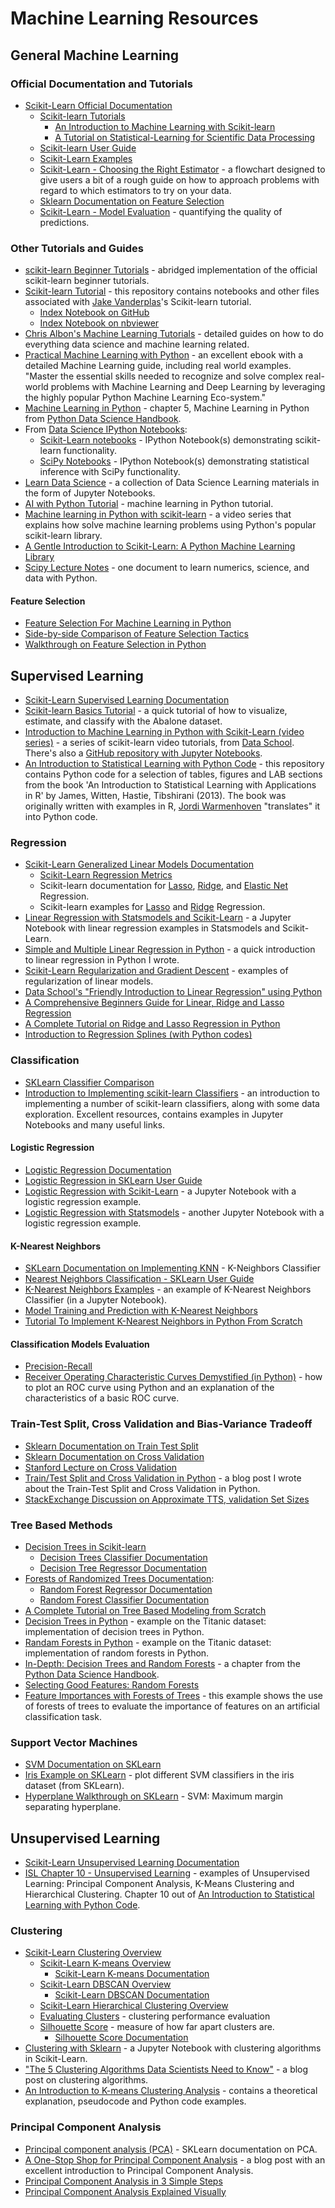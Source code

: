 # Machine Learning Resources

## General Machine Learning
### Official Documentation and Tutorials
- [Scikit-Learn Official Documentation](http://scikit-learn.org/stable/documentation.html)
  - [Scikit-learn Tutorials](http://scikit-learn.org/stable/tutorial/index.html)
    - [An Introduction to Machine Learning with Scikit-learn](http://scikit-learn.org/stable/tutorial/basic/tutorial.html)
    - [A Tutorial on Statistical-Learning for Scientific Data Processing](http://scikit-learn.org/stable/tutorial/statistical_inference/index.html)
  - [Scikit-learn User Guide](http://scikit-learn.org/stable/user_guide.html)
  - [Scikit-Learn Examples](http://scikit-learn.org/stable/auto_examples/index.html)
  - [Scikit-Learn - Choosing the Right Estimator](http://scikit-learn.org/stable/tutorial/machine_learning_map/) - a flowchart designed to give users a bit of a rough guide on how to approach problems with regard to which estimators to try on your data.
  - [Sklearn Documentation on Feature Selection](http://scikit-learn.org/stable/modules/feature_selection.html)
  - [Scikit-Learn - Model Evaluation](http://scikit-learn.org/stable/modules/model_evaluation.html#model-evaluation) - quantifying the quality of predictions.
  
### Other Tutorials and Guides  
- [scikit-learn Beginner Tutorials](https://github.com/mmmayo13/scikit-learn-beginners-tutorials) - abridged implementation of the official scikit-learn beginner tutorials.
- [Scikit-learn Tutorial](https://github.com/jakevdp/sklearn_tutorial) - this repository contains notebooks and other files associated with [Jake Vanderplas](https://github.com/jakevdp)'s Scikit-learn tutorial.
  - [Index Notebook on GitHub](https://github.com/jakevdp/sklearn_tutorial/blob/master/notebooks/Index.ipynb)
  - [Index Notebook on nbviewer](http://nbviewer.jupyter.org/github/jakevdp/sklearn_tutorial/blob/master/notebooks/Index.ipynb)
- [Chris Albon's Machine Learning Tutorials](https://chrisalbon.com/#machine_learning) - detailed guides on how to do everything data science and machine learning related.
- [Practical Machine Learning with Python](https://github.com/dipanjanS/practical-machine-learning-with-python) - an excellent ebook with a detailed Machine Learning guide, including real world examples. "Master the essential skills needed to recognize and solve complex real-world problems with Machine Learning and Deep Learning by leveraging the highly popular Python Machine Learning Eco-system."
- [Machine Learning in Python](https://jakevdp.github.io/PythonDataScienceHandbook/#5.-Machine-Learning) - chapter 5, Machine Learning in Python from [Python Data Science Handbook](https://jakevdp.github.io/PythonDataScienceHandbook/index.html).
- From [Data Science IPython Notebooks](https://github.com/donnemartin/data-science-ipython-notebooks):
  - [Scikit-Learn notebooks](https://github.com/donnemartin/data-science-ipython-notebooks#scikit-learn) - IPython Notebook(s) demonstrating scikit-learn functionality.
  - [SciPy Notebooks](https://github.com/donnemartin/data-science-ipython-notebooks#statistical-inference-scipy) - IPython Notebook(s) demonstrating statistical inference with SciPy functionality.
- [Learn Data Science](https://github.com/nborwankar/LearnDataScience) - a collection of Data Science Learning materials in the form of Jupyter Notebooks.
- [AI with Python Tutorial](https://www.tutorialspoint.com/artificial_intelligence_with_python/index.htm) - machine learning in Python tutorial.
- [Machine learning in Python with scikit-learn](https://www.youtube.com/playlist?list=PL5-da3qGB5ICeMbQuqbbCOQWcS6OYBr5A) - a video series that explains how solve machine learning problems using Python's popular scikit-learn library.  
- [A Gentle Introduction to Scikit-Learn: A Python Machine Learning Library](https://machinelearningmastery.com/a-gentle-introduction-to-scikit-learn-a-python-machine-learning-library/)
- [Scipy Lecture Notes](http://www.scipy-lectures.org) - one document to learn numerics, science, and data with Python.

#### Feature Selection
- [Feature Selection For Machine Learning in Python](https://machinelearningmastery.com/feature-selection-machine-learning-python/)
- [Side-by-side Comparison of Feature Selection Tactics](http://blog.datadive.net/selecting-good-features-part-iv-stability-selection-rfe-and-everything-side-by-side/)
- [Walkthrough on Feature Selection in Python](https://www.dummies.com/programming/big-data/data-science/how-to-use-python-to-select-the-right-variables-for-data-science/)


## Supervised Learning
- [Scikit-Learn Supervised Learning Documentation](http://scikit-learn.org/stable/supervised_learning.html)
- [Scikit-learn Basics Tutorial](http://marcharper.codes/2016-01-24/Abalone.html) - a quick tutorial of how to visualize, estimate, and classify with the Abalone dataset.
- [Introduction to Machine Learning in Python with Scikit-Learn (video series)](https://www.dataschool.io/machine-learning-with-scikit-learn/) - a series of scikit-learn video tutorials, from [Data School](https://www.dataschool.io). There's also a [GitHub repository with Jupyter Notebooks](https://github.com/justmarkham/scikit-learn-videos).
- [An Introduction to Statistical Learning with Python Code](https://github.com/JWarmenhoven/ISLR-python) - this repository contains Python code for a selection of tables, figures and LAB sections from the book 'An Introduction to Statistical Learning with Applications in R' by James, Witten, Hastie, Tibshirani (2013). The book was originally written with examples in R, [Jordi Warmenhoven](https://github.com/JWarmenhoven) "translates" it into Python code. 

### Regression
- [Scikit-Learn Generalized Linear Models Documentation](http://scikit-learn.org/stable/modules/linear_model.html)
  - [Scikit-Learn Regression Metrics](http://scikit-learn.org/stable/modules/model_evaluation.html#regression-metrics)
  - Scikit-learn documentation for [Lasso](http://scikit-learn.org/stable/modules/generated/sklearn.linear_model.Lasso.html), [Ridge](http://scikit-learn.org/stable/modules/generated/sklearn.linear_model.Ridge.html), and [Elastic Net](http://scikit-learn.org/stable/modules/generated/sklearn.linear_model.ElasticNet.html) Regression.
  - Scikit-learn examples for [Lasso](http://scikit-learn.org/stable/auto_examples/linear_model/plot_lasso_lars.html) and [Ridge](http://scikit-learn.org/stable/auto_examples/linear_model/plot_ridge_path.html) Regression.
- [Linear Regression with Statsmodels and Scikit-Learn](http://marcharper.codes/2016-06-14/Linear+Regression+with+Statsmodels+and+Scikit-Learn.html) - a Jupyter Notebook with linear regression examples in Statsmodels and Scikit-Learn.
- [Simple and Multiple Linear Regression in Python](https://towardsdatascience.com/simple-and-multiple-linear-regression-in-python-c928425168f9) - a quick introduction to linear regression in Python I wrote.
- [Scikit-Learn Regularization and Gradient Descent](http://marcharper.codes/2016-06-21/Regularization+Examples.html) - examples of regularization of linear models.
- [Data School's "Friendly Introduction to Linear Regression" using Python](http://www.dataschool.io/linear-regression-in-python/)
- [A Comprehensive Beginners Guide for Linear, Ridge and Lasso Regression](https://www.analyticsvidhya.com/blog/2017/06/a-comprehensive-guide-for-linear-ridge-and-lasso-regression/)
- [A Complete Tutorial on Ridge and Lasso Regression in Python](https://www.analyticsvidhya.com/blog/2016/01/complete-tutorial-ridge-lasso-regression-python/)
- [Introduction to Regression Splines (with Python codes)](https://www.analyticsvidhya.com/blog/2018/03/introduction-regression-splines-python-codes/)

### Classification
- [SKLearn Classifier Comparison](http://scikit-learn.org/stable/auto_examples/classification/plot_classifier_comparison.html)
- [Introduction to Implementing scikit-learn Classifiers](https://github.com/mmmayo13/scikit-learn-classifiers) - an introduction to implementing a number of scikit-learn classifiers, along with some data exploration. Excellent resources, contains examples in Jupyter Notebooks and many useful links. 

#### Logistic Regression
- [Logistic Regression Documentation](http://scikit-learn.org/stable/modules/generated/sklearn.linear_model.LogisticRegression.html)
- [Logistic Regression in SKLearn User Guide](http://scikit-learn.org/stable/modules/linear_model.html#logistic-regression)
- [Logistic Regression with Scikit-Learn](http://marcharper.codes/2016-06-27/Logistic+Regression.html) - a Jupyter Notebook with a logistic regression example.
- [Logistic Regression with Statsmodels](http://nbviewer.ipython.org/urls/raw.github.com/carljv/Will_it_Python/master/ARM/ch5/arsenic_wells_switching.ipynb) - another Jupyter Notebook with a logistic regression example.

#### K-Nearest Neighbors
- [SKLearn Documentation on Implementing KNN](http://scikit-learn.org/stable/modules/generated/sklearn.neighbors.KNeighborsClassifier.html) - K-Neighbors Classifier
- [Nearest Neighbors Classification - SKLearn User Guide](http://scikit-learn.org/stable/modules/neighbors.html#classification)
- [K-Nearest Neighbors Examples](http://marcharper.codes/2016-06-22/Classification.html) - an example of K-Nearest Neighbors Classifier (in a Jupyter Notebook).
- [Model Training and Prediction with K-Nearest Neighbors](http://blog.kaggle.com/2015/04/30/scikit-learn-video-4-model-training-and-prediction-with-k-nearest-neighbors/)
- [Tutorial To Implement K-Nearest Neighbors in Python From Scratch](https://machinelearningmastery.com/tutorial-to-implement-k-nearest-neighbors-in-python-from-scratch/)

#### Classification Models Evaluation
- [Precision-Recall](http://scikit-learn.org/stable/auto_examples/model_selection/plot_precision_recall.html#sphx-glr-auto-examples-model-selection-plot-precision-recall-py)
- [Receiver Operating Characteristic Curves Demystified (in Python)](https://www.kdnuggets.com/2018/07/receiver-operating-characteristic-curves-demystified-python.html) - how to plot an ROC curve using Python and an explanation of the characteristics of a basic ROC curve.

### Train-Test Split, Cross Validation and Bias-Variance Tradeoff
- [Sklearn Documentation on Train Test Split](http://scikit-learn.org/stable/modules/generated/sklearn.model_selection.train_test_split.html)
- [Sklearn Documentation on Cross Validation](http://scikit-learn.org/stable/modules/cross_validation.html)
- [Stanford Lecture on Cross Validation](https://www.youtube.com/watch?v=_2ij6eaaSl0)
- [Train/Test Split and Cross Validation in Python](https://towardsdatascience.com/train-test-split-and-cross-validation-in-python-80b61beca4b6) - a blog post I wrote about the Train-Test Split and Cross Validation in Python.
- [StackExchange Discussion on Approximate TTS, validation Set Sizes](https://stackoverflow.com/questions/13610074/is-there-a-rule-of-thumb-for-how-to-divide-a-dataset-into-training-and-validatio)

### Tree Based Methods
- [Decision Trees in Scikit-learn](http://scikit-learn.org/stable/modules/tree.html)
  - [Decision Trees Classifier Documentation](http://scikit-learn.org/stable/modules/generated/sklearn.tree.DecisionTreeClassifier.html#sklearn.tree.DecisionTreeClassifier)
  - [Decision Tree Regressor Documentation](http://scikit-learn.org/stable/modules/generated/sklearn.tree.DecisionTreeRegressor.html#sklearn.tree.DecisionTreeRegressor)
- [Forests of Randomized Trees Documentation](http://scikit-learn.org/stable/modules/ensemble.html#forest):
  - [Random Forest Regressor Documentation](http://scikit-learn.org/stable/modules/generated/sklearn.ensemble.RandomForestRegressor.html)
  - [Random Forest Classifier Documentation](http://scikit-learn.org/stable/modules/generated/sklearn.ensemble.RandomForestClassifier.html)
- [A Complete Tutorial on Tree Based Modeling from Scratch](https://www.analyticsvidhya.com/blog/2016/04/complete-tutorial-tree-based-modeling-scratch-in-python/)
- [Decision Trees in Python](http://hamelg.blogspot.com/2015/11/python-for-data-analysis-part-29.html) - example on the Titanic dataset: implementation of decision trees in Python.
- [Randam Forests in Python](http://hamelg.blogspot.com/2015/12/python-for-data-analysis-part-30-random.html) - example on the Titanic dataset: implementation of random forests in Python.
- [In-Depth: Decision Trees and Random Forests](https://jakevdp.github.io/PythonDataScienceHandbook/05.08-random-forests.html) - a chapter from the [Python Data Science Handbook](https://jakevdp.github.io/PythonDataScienceHandbook/).
- [Selecting Good Features: Random Forests](http://blog.datadive.net/selecting-good-features-part-iii-random-forests/)
- [Feature Importances with Forests of Trees](http://scikit-learn.org/stable/auto_examples/ensemble/plot_forest_importances.html) - this example shows the use of forests of trees to evaluate the importance of features on an artificial classification task.

### Support Vector Machines
- [SVM Documentation on SKLearn](http://scikit-learn.org/stable/modules/svm.html)
- [Iris Example on SKLearn](http://scikit-learn.org/stable/auto_examples/svm/plot_iris.html#example-svm-plot-iris-py) - plot different SVM classifiers in the iris dataset (from SKLearn).
- [Hyperplane Walkthrough on SKLearn](http://scikit-learn.org/stable/auto_examples/svm/plot_separating_hyperplane.html#example-svm-plot-separating-hyperplane-py) - SVM: Maximum margin separating hyperplane.

## Unsupervised Learning
- [Scikit-Learn Unsupervised Learning Documentation](http://scikit-learn.org/stable/unsupervised_learning.html)
- [ISL Chapter 10 - Unsupervised Learning](http://nbviewer.jupyter.org/github/JWarmenhoven/ISL-python/blob/master/Notebooks/Chapter%2010.ipynb) - examples of Unsupervised Learning: Principal Component Analysis, K-Means Clustering and Hierarchical Clustering. Chapter 10 out of [An Introduction to Statistical Learning with Python Code](https://github.com/JWarmenhoven/ISLR-python).

### Clustering
- [Scikit-Learn Clustering Overview](http://scikit-learn.org/stable/modules/clustering.html)
  - [Scikit-Learn K-means Overview](http://scikit-learn.org/stable/modules/clustering.html#k-means)
    - [Scikit-Learn K-means Documentation](http://scikit-learn.org/stable/modules/generated/sklearn.cluster.KMeans.html#sklearn.cluster.KMeans)
  - [Scikit-Learn DBSCAN Overview](http://scikit-learn.org/stable/modules/clustering.html#dbscan)
    - [Scikit-Learn DBSCAN Documentation](https://scikit-learn.org/stable/modules/generated/sklearn.cluster.DBSCAN.html)  
  - [Scikit-Learn Hierarchical Clustering Overview](http://scikit-learn.org/stable/modules/clustering.html#hierarchical-clustering)
  - [Evaluating Clusters](http://scikit-learn.org/stable/modules/clustering.html#clustering-performance-evaluation) - clustering performance evaluation
  - [Silhouette Score](http://scikit-learn.org/stable/modules/clustering.html#silhouette-coefficient) - measure of how far apart clusters are.
    - [Silhouette Score Documentation](http://scikit-learn.org/stable/modules/generated/sklearn.metrics.silhouette_score.html)
- [Clustering with Sklearn](http://marcharper.codes/2016-07-11/Clustering+with+Scikit-Learn.html) - a Jupyter Notebook with clustering algorithms in Scikit-Learn.
- ["The 5 Clustering Algorithms Data Scientists Need to Know"](https://towardsdatascience.com/the-5-clustering-algorithms-data-scientists-need-to-know-a36d136ef68) - a blog post on clustering algorithms.
- [An Introduction to K-means Clustering Analysis](http://blog.galvanize.com/introduction-k-means-cluster-analysis/) - contains a theoretical explanation, pseudocode and Python code examples.

### Principal Component Analysis
- [Principal component analysis (PCA)](http://scikit-learn.org/stable/modules/decomposition.html#principal-component-analysis-pca) - SKLearn documentation on PCA. 
- [A One-Stop Shop for Principal Component Analysis](https://towardsdatascience.com/a-one-stop-shop-for-principal-component-analysis-5582fb7e0a9c) - a blog post with an excellent introduction to Principal Component Analysis.
- [Principal Component Analysis in 3 Simple Steps](https://sebastianraschka.com/Articles/2015_pca_in_3_steps.html)
- [Principal Component Analysis Explained Visually](http://setosa.io/ev/principal-component-analysis/)
